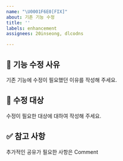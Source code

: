 ```yaml
---
name: "\U0001F6E0️[FIX]"
about: 기존 기능 수정
title: ''
labels: enhancement
assignees: 20inseong, dlcodns

---
```


## 🧐 기능 수정 사유

기존 기능에 수정이 필요했던 이유를 작성해 주세요.

## 🎯 수정 대상

수정이 필요한 대상에 대하여 작성해 주세요.

## ✅ 참고 사항

추가적인 공유가 필요한 사항은 Comment
